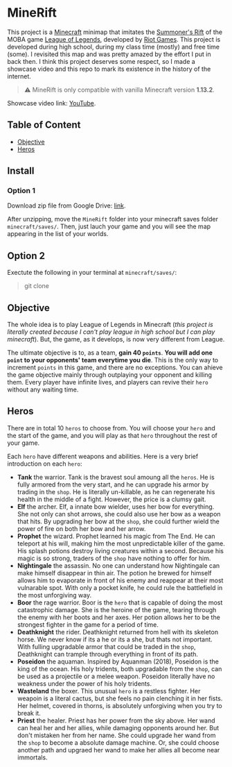 # MineRift

This project is a [Minecraft](https://www.minecraft.com) minimap that imitates the [Summoner's Rift](https://leagueoflegends.fandom.com/wiki/Summoner%27s_Rift) of the MOBA game [League of Legends](https://www.leagueoflegends.com), developed by [Riot Games](https://www.riotgames.com). This project is developed during high school, during my class time (mostly) and free time (some). I revisited this map and was pretty amazed by the effort I put in back then. I think this project deserves some respect, so I made a showcase video and this repo to mark its existence in the history of the internet. 

> ⚠️ MineRift is only compatible with vanilla Minecraft version **1.13.2**.

Showcase video link: [YouTube](https://youtu.be/9akLPq117yI).

## Table of Content
- [Objective](#Objective)
- [Heros](#Heros)

## Install

### Option 1

Download zip file from Google Drive: [link](https://drive.google.com/file/d/1-A5mFih2vDFeEHva1qj_IQC9VSacmvsn/view?usp=sharing).

After unzipping, move the `MineRift` folder into your minecraft saves folder `minecraft/saves/`. Then, just lauch your game and you will see the map appearing in the list of your worlds. 

## Option 2

Exectute the following in your terminal at `minecraft/saves/`:

> git clone

## Objective

The whole idea is to play League of Legends in Minecraft (_this project is literally created because I can't play league in high school but I can play minecraft_). But, the game, as it develops, is now very different from League.

The ultimate objective is to, as a team, **gain 40 `points`**. **You will add one `point` to your opponents' team everytime you die**. This is the only way to increment `points` in this game, and there are no exceptions. You can ahieve the game objective mainly through outplaying your opponent and killing them. Every player have infinite lives, and players can revive their `hero` without any waiting time. 

## Heros

There are in total 10 `heros` to choose from. You will choose your `hero` and the start of the game, and you will play as that `hero` throughout the rest of your game.

Each `hero` have different weapons and abilities. Here is a very brief introduction on each `hero`:
- **Tank** the warrior. Tank is the bravest soul amoung all the `heros`. He is fully armored from the very start, and he can upgrade his armor by trading in the `shop`. He is literally un-killable, as he can regenerate his health in the middle of a fight. However, the price is a clumsy gait.
- **Elf** the archer. Elf, a innate bow wielder, uses her bow for everything. She not only can shot arrows, she could also use her bow as a weapon that hits. By upgrading her bow at the `shop`, she could further wield the power of fire on both her bow and her arrow. 
- **Prophet** the wizard. Prophet learned his magic from The End. He can teleport at his will, making him the most unpredictable killer of the game. His splash potions destroy living creatures within a second. Because his magic is so strong, traders of the `shop` have nothing to offer for him.
- **Nightingale** the assassin. No one can understand how Nightingale can make himself disappear in thin air. The potion he brewed for himself allows him to evaporate in front of his enemy and reappear at their most vulnarable spot. With only a pocket knife, he could rule the battlefield in the most unforgiving way. 
- **Boor** the rage warrior. Boor is the `hero` that is capable of doing the most catastrophic damage. She is the heroine of the game, tearing through the enemy with her boots and her axes. Her potion allows her to be the strongest fighter in the game for a period of time.
- **Deathknight** the rider. Deathknight returned from hell with its skeleton horse. We never know if its a he or its a she, but thats not important. With fulling upgradable armor that could be traded in the `shop`, Deathknight can trample through everything in front of its path. 
- **Poseidon** the aquaman. Inspired by Aquanman (2018), Poseidon is the king of the ocean. His holy tridents, both upgradable from the `shop`, can be used as a projectile or a melee weapon. Poseidon literally have no weakness under the power of his holy tridents. 
- **Wasteland** the boxer. This unusual `hero` is a restless fighter. Her weapoin is a literal cactus, but she feels no pain clenching it in her fists. Her helmet, covered in thorns, is absolutely unforgiving when you try to break it. 
- **Priest** the healer. Priest has her power from the sky above. Her wand can heal her and her allies, while damaging opponents around her. But don't mistaken her from her name. She could upgrade her wand from the `shop` to become a absolute damage machine. Or, she could choose another path and upgraed her wand to make her allies all become near immortals.

## 
